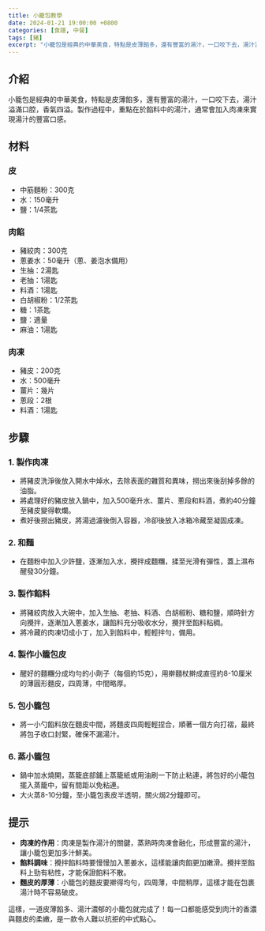 ```yaml
---
title: 小籠包教學
date: 2024-01-21 19:00:00 +0800
categories: [食譜, 中餐]
tags: [豬] 
excerpt: "小籠包是經典的中華美食，特點是皮薄餡多，還有豐富的湯汁，一口咬下去，湯汁溢滿口腔，香氣四溢"
---
```


## 介紹
小籠包是經典的中華美食，特點是皮薄餡多，還有豐富的湯汁，一口咬下去，湯汁溢滿口腔，香氣四溢。製作過程中，重點在於餡料中的湯汁，通常會加入肉凍來實現湯汁的豐富口感。

## 材料

### 皮
- 中筋麵粉：300克
- 水：150毫升
- 鹽：1/4茶匙

### 肉餡
- 豬絞肉：300克
- 蔥姜水：50毫升（蔥、姜泡水備用）
- 生抽：2湯匙
- 老抽：1湯匙
- 料酒：1湯匙
- 白胡椒粉：1/2茶匙
- 糖：1茶匙
- 鹽：適量
- 麻油：1湯匙

### 肉凍
- 豬皮：200克
- 水：500毫升
- 薑片：幾片
- 蔥段：2根
- 料酒：1湯匙

## 步驟

### 1. **製作肉凍**
   - 將豬皮洗淨後放入開水中焯水，去除表面的雜質和異味，撈出來後刮掉多餘的油脂。
   - 將處理好的豬皮放入鍋中，加入500毫升水、薑片、蔥段和料酒，煮約40分鐘至豬皮變得軟爛。
   - 煮好後撈出豬皮，將湯過濾後倒入容器，冷卻後放入冰箱冷藏至凝固成凍。

### 2. **和麵**
   - 在麵粉中加入少許鹽，逐漸加入水，攪拌成麵糰，揉至光滑有彈性，蓋上濕布醒發30分鐘。

### 3. **製作餡料**
   - 將豬絞肉放入大碗中，加入生抽、老抽、料酒、白胡椒粉、糖和鹽，順時針方向攪拌，逐漸加入蔥姜水，讓餡料充分吸收水分，攪拌至餡料粘稠。
   - 將冷藏的肉凍切成小丁，加入到餡料中，輕輕拌勻，備用。

### 4. **製作小籠包皮**
   - 醒好的麵糰分成均勻的小劑子（每個約15克），用擀麵杖擀成直徑約8-10厘米的薄圓形麵皮，四周薄，中間略厚。

### 5. **包小籠包**
   - 將一小勺餡料放在麵皮中間，將麵皮四周輕輕捏合，順著一個方向打褶，最終將包子收口封緊，確保不漏湯汁。

### 6. **蒸小籠包**
   - 鍋中加水燒開，蒸籠底部鋪上蒸籠紙或用油刷一下防止粘連，將包好的小籠包擺入蒸籠中，留有間距以免粘連。
   - 大火蒸8-10分鐘，至小籠包表皮半透明，關火焗2分鐘即可。

## 提示
- **肉凍的作用**：肉凍是製作湯汁的關鍵，蒸熟時肉凍會融化，形成豐富的湯汁，讓小籠包更加多汁鮮美。
- **餡料調味**：攪拌餡料時要慢慢加入蔥姜水，這樣能讓肉餡更加嫩滑。攪拌至餡料上勁有粘性，才能保證餡料不散。
- **麵皮的厚薄**：小籠包的麵皮要擀得均勻，四周薄，中間稍厚，這樣才能在包裹湯汁時不容易破皮。

這樣，一道皮薄餡多、湯汁濃郁的小籠包就完成了！每一口都能感受到肉汁的香濃與麵皮的柔嫩，是一款令人難以抗拒的中式點心。
